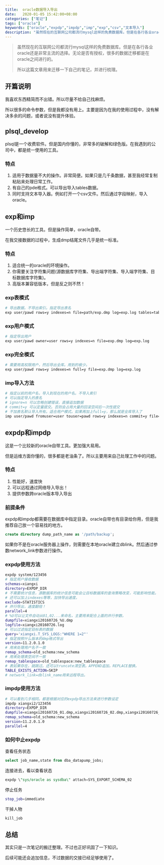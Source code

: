 ```yaml
---
title:  oracle数据导入导出
date:   2020-01-05 15:42:00+08:00
categories: ["笔记"]
tags: ["oracle"]
keywords: ["oracle","expdp","impdp","imp","exp","csv","文本导入"]
description: "虽然现在的互联网公司都流行mysql这样的免费数据库。但是在各行各业oracle还是非常主流的选择。无论是否有授权，很多的数据迁移都是在oracle之间进行的。所以这篇文章用来迁移一下自己的笔记，并进行梳理"
---
```


> 虽然现在的互联网公司都流行mysql这样的免费数据库。但是在各行各业oracle还是非常主流的选择。无论是否有授权，很多的数据迁移都是在oracle之间进行的。
> 
> 所以这篇文章用来迁移一下自己的笔记，并进行梳理。

## 开篇说明

我喜欢东西精简而不出错。所以尽量不给自己找麻烦。

所以很多的命令参数，但是我都没有用上。主要是因为在我的使用过程中，没有解决多余的问题，或者说没有提升体验。


## plsql_develop

plsql是一个收费软件。但是国内你懂的，非常多的破解和绿色版。在我遇到的公司中，都是统一使用的工具。

### 特点

1. 适用于数据量不大的操作。非常简便。如果只是几千条数据，甚至我经常复制粘贴来处理日常工作。
2. 有自己的pde格式。可以导出导入tables数据。
3. 同时支持文本导入器。例如打开一个csv文件。然后通过字段映射，导入oracle。

## exp和imp

一个历史悠长的工具。但是操作简单，oracle自带。

在我交接数据的过程中，生成dmp结尾文件几乎是统一标准。

### 特点

1. 适合统一的oracle的环境操作。
2. 你需要关注字符集问题(源数据库字符集、导出端字符集、导入端字符集、目标数据库字符集)。
3. 高版本兼容低版本，但是反之则不然！

### exp表模式


```bash
# 导出数据。不导出索引。指定导出表名
exp user/pawd rows=y indexes=n file=path/exp.dmp log=exp.log tables=tab1,tab2,tab3
```

### exp用户模式


```bash
# 指定导出用户
exp user/pawd owner=user rows=y indexes=n file=exp.dmp log=exp.log
```

### exp完全模式


```bash
# 需要用高权限用户，然后导出全库。用到的极少。
exp user/pawd rows=y indexes=n full=y file=exp.dmp log=exp.log
```

### imp导入方法

```bash
# 指定以前的用户名，导入到现在的用户名。不导入索引
# 可以指定导入的表名
# ignore=n 可以忽略创建错误，直接追加数据
# commit=y 可以定量提交。否则会占用大量的回滚空间后一次性提交
# 不加表名默认导入所有。适合用户模式。如果再加上full=y，那么就是全库导入了
imp user/pawd fromuser=user touser=pawd rows=y indexes=n commit=y file=exp.dmp log=imp.log tables=t1,t2,t3
```

## expdp和impdp
这是一个比较新的oracle自带工具。更加强大易用。

但是运维方面你懂的，很多都是老油条了。所以主要用来自己处理工作中的问题。

### 特点

1. 性能好，速度快
2. 可以远程通过网络导入导出！
3. 提供参数跨oracle版本导入导出

### 前提条件
expdp和impdp都需要在数据库中指定目录。oracle自带也有目录给你用，但是我推荐自己放一个容易找的地方。

```sql
create directory dump_path_name as '/path/backup';
```

如果你不是在oracle服务器上操作，则需要在本地oracle建立dblink。然后通过参数network_link参数进行操作。


### expdp使用方法

```bash
expdp system/123456 
# 指定用户接收数据
schemas=xiangxi 
directory=EXPDP_DIR 
# 不需要统计信息，源数据库的统计信息可能会让目标数据库的查询策略改变，可能影响性能。
# 还可以加上indexes等等，加快导出速度。
exclude=STATISTICS 
# 并行导出，速度翻倍！
parallel=4
# %U可以让文件自动从01,02...来命名，主要用来配合上面的并行参数。
dumpfile=xiangxi20160726_%U.dmp
logfile=xiangxi20160726.log 
# 可以过滤指定目标表的数据
query='xiangxi.T_SYS_LOGS:"WHERE 1=2"'
# 指定按照什么版本的dmp格式导出
version=11.2.0.1.0 
# 用来处理用户名不一致
remap_schema=old_schema:new_schema
# 用来处理表空间不一致
remap_tablespace=old_tablespace:new_tablespace
# 表如果存在，就跳过。还可以truncate清空表。APPEND追加。REPLACE替换。
TABLE_EXISTS_ACTION=SKIP
# network_link=dblink_name用来远程导出。
```

### impdp使用方法

```bash
# 可以看到几乎相同。都是根据对应的expdp导出方法来进行参数设定
impdp xiangxi2/123456
directory=EXPDP_DIR 
dumpfile=xiangxi20160726_01.dmp,xiangxi20160726_02.dmp,xiangxi20160726_03.dmp,xiangxi20160726_04.dmp 
remap_schema=old_schema:new_schema
version=11.2.0.1.0
parallel=4
```

### 如何中止expdp

查看任务状态

```sql
select job_name,state from dba_datapump_jobs;
```

连接进去，看以查看状态
```sql
expdp \"sys/oracle as sysdba\" attach=SYS_EXPORT_SCHEMA_02
```

停止任务
```bash
stop_job=immediate 
```

干掉人物
```bash
kill_job
```

## 总结

其实只是一次笔记的搬迁整理。不过也正好巩固了一下知识。

后续可能还会追加信息，不过数据的交接已经足够使用了。